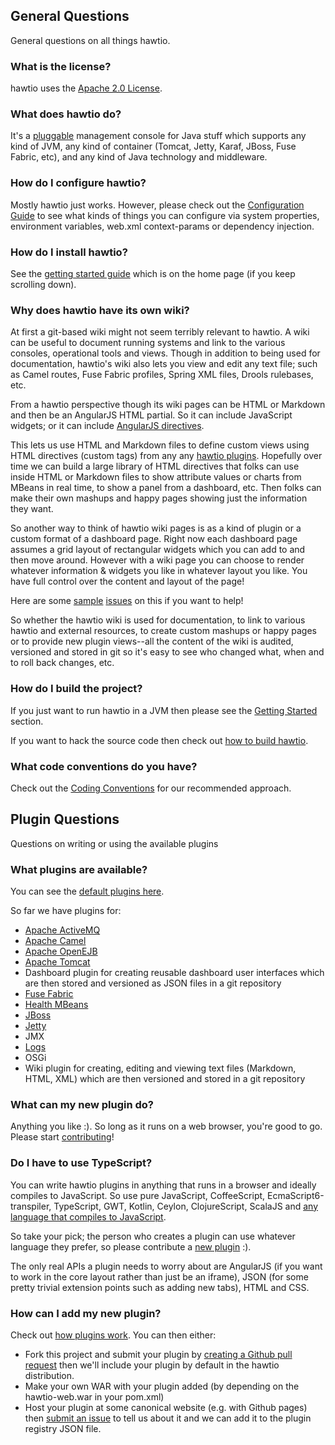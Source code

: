 ## General Questions

General questions on all things hawtio.

### What is the license?

hawtio uses the [Apache 2.0 License](http://www.apache.org/licenses/LICENSE-2.0.txt).

### What does hawtio do?

It's a [pluggable](http://hawt.io/plugins/index.html) management console for Java stuff which supports any kind of JVM, any kind of container (Tomcat, Jetty, Karaf, JBoss, Fuse Fabric, etc), and any kind of Java technology and middleware.

### How do I configure hawtio?

Mostly hawtio just works. However, please check out the [Configuration Guide](https://github.com/hawtio/hawtio/blob/master/doc/Configuration.md) to see what kinds of things you can configure via system properties, environment variables, web.xml context-params or dependency injection.

### How do I install hawtio?

See the [getting started guide](https://github.com/hawtio/hawtio#get-started) which is on the home page (if you keep scrolling down).

### Why does hawtio have its own wiki?

At first a git-based wiki might not seem terribly relevant to hawtio. A wiki can be useful to document running systems and link to the various consoles, operational tools and views. Though in addition to being used for documentation, hawtio's wiki also lets you view and edit any text file; such as Camel routes, Fuse Fabric profiles, Spring XML files, Drools rulebases, etc.

From a hawtio perspective though its wiki pages can be HTML or Markdown and then be an AngularJS HTML partial. So it can include JavaScript widgets; or it can include [AngularJS directives](http://docs.angularjs.org/guide/directive).

This lets us use HTML and Markdown files to define custom views using HTML directives (custom tags) from any any [hawtio plugins](http://hawt.io/plugins/index.html). Hopefully over time we can build a large library of HTML directives that folks can use inside HTML or Markdown files to show attribute values or charts from MBeans in real time, to show a panel from a dashboard, etc. Then folks can make their own mashups and happy pages showing just the information they want.

So another way to think of hawtio wiki pages is as a kind of plugin or a custom format of a dashboard page. Right now each dashboard page assumes a grid layout of rectangular widgets which you can add to and then move around. However with a wiki page you can choose to render whatever information & widgets you like in whatever layout you like. You have full control over the content and layout of the page!

Here are some [sample](https://github.com/hawtio/hawtio/issues/103) [issues](https://github.com/hawtio/hawtio/issues/62) on this if you want to help!

So whether the hawtio wiki is used for documentation, to link to various hawtio and external resources, to create custom mashups or happy pages or to provide new plugin views--all the content of the wiki is audited, versioned and stored in git so it's easy to see who changed what, when and to roll back changes, etc.

### How do I build the project?

If you just want to run hawtio in a JVM then please see the [Getting Started](http://hawt.io/) section.

If you want to hack the source code then check out [how to build hawtio](http://hawt.io/building/index.html).

### What code conventions do you have?

Check out the [Coding Conventions](https://github.com/hawtio/hawtio/blob/master/doc/CodingConventions.md) for our recommended approach.

## Plugin Questions

Questions on writing or using the available plugins

<a id="pluginList"><h3>What plugins are available?</h3></a>

You can see the [default plugins here](https://github.com/hawtio/hawtio/tree/master/hawtio-web/src/main/webapp/app).

So far we have plugins for:

* [Apache ActiveMQ](http://activemq.apache.org/)
* [Apache Camel](http://camel.apache.org/)
* [Apache OpenEJB](http://openejb.apache.org/)
* [Apache Tomcat](http://tomcat.apache.org/)
* Dashboard plugin for creating reusable dashboard user interfaces which are then stored and versioned as JSON files in a git repository
* [Fuse Fabric](http://fuse.fusesource.org/fabric/)
* [Health MBeans](http://hawt.io/plugins/health/)
* [JBoss](http://www.jboss.org/jbossas)
* [Jetty](http://www.eclipse.org/jetty/)
* JMX
* [Logs](http://hawt.io/logs/)
* OSGi
* Wiki plugin for creating, editing and viewing text files (Markdown, HTML, XML) which are then versioned and stored in a git repository

### What can my new plugin do?

Anything you like :). So long as it runs on a web browser, you're good to go. Please start [contributing](http://hawt.io/contributing/index.html)!

### Do I have to use TypeScript?

You can write hawtio plugins in anything that runs in a browser and ideally compiles to JavaScript. So use pure JavaScript,  CoffeeScript, EcmaScript6-transpiler, TypeScript, GWT, Kotlin, Ceylon, ClojureScript, ScalaJS and [any language that compiles to JavaScript](http://altjs.org/).

So take your pick; the person who creates a plugin can use whatever language they prefer, so please contribute a [new plugin](http://hawt.io/contributing/index.html) :).

The only real APIs a plugin needs to worry about are AngularJS (if you want to work in the core layout rather than just be an iframe), JSON (for some pretty trivial extension points such as adding new tabs), HTML and CSS.

### How can I add my new plugin?

Check out [how plugins work](http://hawt.io/plugins/index.html). You can then either:

* Fork this project and submit your plugin by [creating a Github pull request](https://help.github.com/articles/creating-a-pull-request) then we'll include your plugin by default in the hawtio distribution.
* Make your own WAR with your plugin added (by depending on the hawtio-web.war in your pom.xml)
* Host your plugin at some canonical website (e.g. with Github pages) then [submit an issue](https://github.com/hawtio/hawtio/issues?state=open) to tell us about it and we can add it to the plugin registry JSON file.